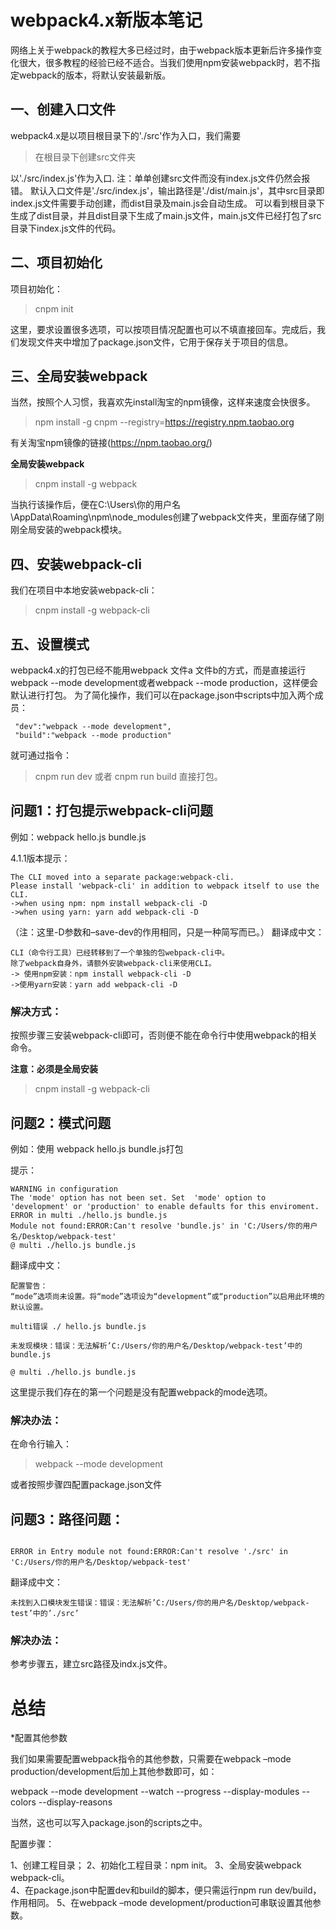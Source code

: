 # webpack4.x新版本笔记

网络上关于webpack的教程大多已经过时，由于webpack版本更新后许多操作变化很大，很多教程的经验已经不适合。当我们使用npm安装webpack时，若不指定webpack的版本，将默认安装最新版。

## 一、创建入口文件

webpack4.x是以项目根目录下的'./src'作为入口，我们需要

> 在根目录下创建src文件夹

以'./src/index.js'作为入口.
注：单单创建src文件而没有index.js文件仍然会报错。
默认入口文件是'./src/index.js'，输出路径是'./dist/main.js'，其中src目录即index.js文件需要手动创建，而dist目录及main.js会自动生成。 
可以看到根目录下生成了dist目录，并且dist目录下生成了main.js文件，main.js文件已经打包了src目录下index.js文件的代码。


## 二、项目初始化

项目初始化：

> cnpm init

这里，要求设置很多选项，可以按项目情况配置也可以不填直接回车。完成后，我们发现文件夹中增加了package.json文件，它用于保存关于项目的信息。

## 三、全局安装webpack

当然，按照个人习惯，我喜欢先install淘宝的npm镜像，这样来速度会快很多。

> npm install -g cnpm --registry=https://registry.npm.taobao.org

有关淘宝npm镜像的链接(https://npm.taobao.org/)

**全局安装webpack**

> cnpm install -g webpack

当执行该操作后，便在C:\Users\你的用户名\AppData\Roaming\npm\node_modules创建了webpack文件夹，里面存储了刚刚全局安装的webpack模块。

## 四、安装webpack-cli

我们在项目中本地安装webpack-cli：

> cnpm install -g webpack-cli

## 五、设置模式

webpack4.x的打包已经不能用webpack 文件a 文件b的方式，而是直接运行webpack --mode development或者webpack --mode production，这样便会默认进行打包。
为了简化操作，我们可以在package.json中scripts中加入两个成员：
```shell
 "dev":"webpack --mode development",
 "build":"webpack --mode production"
 ```
 就可通过指令：
 > cnpm run dev
 或者
 > cnpm run build
 直接打包。
 


## 问题1：打包提示webpack-cli问题

例如：webpack hello.js bundle.js

4.1.1版本提示：

```shell
The CLI moved into a separate package:webpack-cli.
Please install 'webpack-cli' in addition to webpack itself to use the CLI.
->when using npm: npm install webpack-cli -D
->when using yarn: yarn add webpack-cli -D
```

（注：这里-D参数和–save-dev的作用相同，只是一种简写而已。）
翻译成中文：

```shell
CLI（命令行工具）已经转移到了一个单独的包webpack-cli中。 
除了webpack自身外，请额外安装webpack-cli来使用CLI。 
-> 使用npm安装：npm install webpack-cli -D 
->使用yarn安装：yarn add webpack-cli -D
```
### 解决方式：

按照步骤三安装webpack-cli即可，否则便不能在命令行中使用webpack的相关命令。

**注意：必须是全局安装**

> cnpm install -g webpack-cli



## 问题2：模式问题

例如：使用 webpack hello.js bundle.js打包

提示：
```shell
WARNING in configuration
The 'mode' option has not been set. Set  'mode' option to 'development' or 'production' to enable defaults for this enviroment.
ERROR in multi ./hello.js bundle.js
Module not found:ERROR:Can't resolve 'bundle.js' in 'C:/Users/你的用户名/Desktop/webpack-test'
@ multi ./hello.js bundle.js
```
翻译成中文：
```shell
配置警告： 
“mode”选项尚未设置。将“mode”选项设为“development”或“production”以启用此环境的默认设置。

multi错误 ./ hello.js bundle.js

未发现模块：错误：无法解析’C:/Users/你的用户名/Desktop/webpack-test’中的bundle.js

@ multi ./hello.js bundle.js
```

这里提示我们存在的第一个问题是没有配置webpack的mode选项。

### 解决办法：
在命令行输入：

> webpack --mode development

或者按照步骤四配置package.json文件

## 问题3：路径问题：
```shell

ERROR in Entry module not found:ERROR:Can't resolve './src' in 'C:/Users/你的用户名/Desktop/webpack-test'
```
翻译成中文：
```shell
未找到入口模块发生错误：错误：无法解析’C:/Users/你的用户名/Desktop/webpack-test’中的’./src’
```
### 解决办法：
参考步骤五，建立src路径及indx.js文件。


# 总结

*配置其他参数

我们如果需要配置webpack指令的其他参数，只需要在webpack –mode production/development后加上其他参数即可，如：

webpack --mode development --watch --progress --display-modules --colors --display-reasons

当然，这也可以写入package.json的scripts之中。


配置步骤：

1、创建工程目录； 
2、初始化工程目录：npm init。 
3、全局安装webpack webpack-cli。  
4、在package.json中配置dev和build的脚本，便只需运行npm run dev/build，作用相同。 
5、在webpack –mode development/production可串联设置其他参数。
